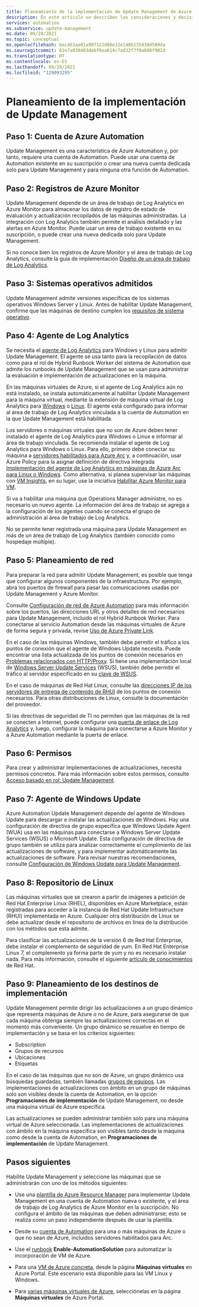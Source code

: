 ```yaml
---
title: Planeamiento de la implementación de Update Management de Azure Automation
description: En este artículo se describen las consideraciones y decisiones que se deben tomar para preparar la implementación de Update Management de Azure Automation.
services: automation
ms.subservice: update-management
ms.date: 09/28/2021
ms.topic: conceptual
ms.openlocfilehash: bac463aa01a997122d86e32e140b135938d589da
ms.sourcegitcommit: 61e7a030463debf6ea614c7ad32f7f0a680f902d
ms.translationtype: HT
ms.contentlocale: es-ES
ms.lasthandoff: 09/28/2021
ms.locfileid: "129093295"
---
```

# <a name="plan-your-update-management-deployment"></a>Planeamiento de la implementación de Update Management

## <a name="step-1---automation-account"></a>Paso 1: Cuenta de Azure Automation

Update Management es una característica de Azure Automation y, por tanto, requiere una cuenta de Automation. Puede usar una cuenta de Automation existente en su suscripción o crear una nueva cuenta dedicada solo para Update Management y para ninguna otra función de Automation.

## <a name="step-2---azure-monitor-logs"></a>Paso 2: Registros de Azure Monitor

Update Management depende de un área de trabajo de Log Analytics en Azure Monitor para almacenar los datos de registro de estado de evaluación y actualización recopilados de las máquinas administradas. La integración con Log Analytics también permite el análisis detallado y las alertas en Azure Monitor. Puede usar un área de trabajo existente en su suscripción, o puede crear una nueva dedicada solo para Update Management.

Si no conoce bien los registros de Azure Monitor y el área de trabajo de Log Analytics, consulte la guía de implementación [Diseño de un área de trabajo de Log Analytics](../../azure-monitor/logs/design-logs-deployment.md). 

## <a name="step-3---supported-operating-systems"></a>Paso 3: Sistemas operativos admitidos

Update Management admite versiones específicas de los sistemas operativos Windows Server y Linux. Antes de habilitar Update Management, confirme que las máquinas de destino cumplen los [requisitos de sistema operativo](operating-system-requirements.md). 

## <a name="step-4---log-analytics-agent"></a>Paso 4: Agente de Log Analytics

Se necesita el [agente de Log Analytics](../../azure-monitor/agents/log-analytics-agent.md) para Windows y Linux para admitir Update Management. El agente se usa tanto para la recopilación de datos como para el rol de Hybrid Runbook Worker del sistema de Automation que admite los runbooks de Update Management que se usan para administrar la evaluación e implementación de actualizaciones en la máquina. 

En las máquinas virtuales de Azure, si el agente de Log Analytics aún no está instalado, se instala automáticamente al habilitar Update Management para la máquina virtual, mediante la extensión de máquina virtual de Log Analytics para [Windows](../../virtual-machines/extensions/oms-windows.md) o [Linux](../../virtual-machines/extensions/oms-linux.md). El agente está configurado para informar al área de trabajo de Log Analytics vinculada a la cuenta de Automation en la que Update Management está habilitada.

Los servidores o máquinas virtuales que no son de Azure deben tener instalado el agente de Log Analytics para Windows o Linux e informar al área de trabajo vinculada. Se recomienda instalar el agente de Log Analytics para Windows o Linux. Para ello, primero debe conectar su máquina a [servidores habilitados para Azure Arc](../../azure-arc/servers/overview.md) y, a continuación, usar Azure Policy para la asignar definición de directiva integrada [Implementación del agente de Log Analytics en máquinas de Azure Arc para Linux o Windows](../../governance/policy/samples/built-in-policies.md#monitoring). Como alternativa, si planea supervisar las máquinas con [VM Insights](../../azure-monitor/vm/vminsights-overview.md), en su lugar, use la iniciativa [Habilitar Azure Monitor para VM](../../governance/policy/samples/built-in-initiatives.md#monitoring).

Si va a habilitar una máquina que Operations Manager administre, no es necesario un nuevo agente. La información del área de trabajo se agrega a la configuración de los agentes cuando se conecta el grupo de administración al área de trabajo de Log Analytics.

No se permite tener registrada una máquina para Update Management en más de un área de trabajo de Log Analytics (también conocido como hospedaje múltiple).

## <a name="step-5---network-planning"></a><a name="ports"></a> Paso 5: Planeamiento de red

Para preparar la red para admitir Update Management, es posible que tenga que configurar algunos componentes de la infraestructura. Por ejemplo, abra los puertos de firewall para pasar las comunicaciones usadas por Update Management y Azure Monitor.

Consulte [Configuración de red de Azure Automation](../automation-network-configuration.md) para más información sobre los puertos, las direcciones URL y otros detalles de red necesarios para Update Management, incluido el rol Hybrid Runbook Worker. Para conectarse al servicio Automation desde las máquinas virtuales de Azure de forma segura y privada, revise [Uso de Azure Private Link](../how-to/private-link-security.md). 

En el caso de las máquinas Windows, también debe permitir el tráfico a los puntos de conexión que el agente de Windows Update necesita. Puede encontrar una lista actualizada de los puntos de conexión necesarios en [Problemas relacionados con HTTP/Proxy](/windows/deployment/update/windows-update-troubleshooting#issues-related-to-httpproxy). Si tiene una implementación local de [Windows Server Update Services](/windows-server/administration/windows-server-update-services/plan/plan-your-wsus-deployment) (WSUS), también debe permitir el tráfico al servidor especificado en su [clave de WSUS](/windows/deployment/update/waas-wu-settings#configuring-automatic-updates-by-editing-the-registry).

En el caso de máquinas de Red Hat Linux, consulte las [direcciones IP de los servidores de entrega de contenido de RHUI](../../virtual-machines/workloads/redhat/redhat-rhui.md#the-ips-for-the-rhui-content-delivery-servers) de los puntos de conexión necesarios. Para otras distribuciones de Linux, consulte la documentación del proveedor.

Si las directivas de seguridad de TI no permiten que las máquinas de la red se conecten a Internet, puede configurar una [puerta de enlace de Log Analytics](../../azure-monitor/agents/gateway.md) y, luego, configurar la máquina para conectarse a Azure Monitor y a Azure Automation mediante la puerta de enlace.

## <a name="step-6---permissions"></a>Paso 6: Permisos

Para crear y administrar implementaciones de actualizaciones, necesita permisos concretos. Para más información sobre estos permisos, consulte [Acceso basado en rol: Update Management](../automation-role-based-access-control.md#update-management-permissions).

## <a name="step-7---windows-update-agent"></a>Paso 7: Agente de Windows Update

Azure Automation Update Management depende del agente de Windows Update para descargar e instalar las actualizaciones de Windows. Hay una configuración de directiva de grupo específica que Windows Update Agent (WUA) usa en las máquinas para conectarse a Windows Server Update Services (WSUS) o Microsoft Update. Esta configuración de directiva de grupo también se utiliza para analizar correctamente el cumplimiento de las actualizaciones de software, y para implementar automáticamente las actualizaciones de software. Para revisar nuestras recomendaciones, consulte [Configuración de Windows Update para Update Management](configure-wuagent.md).

## <a name="step-8---linux-repository"></a>Paso 8: Repositorio de Linux

Las máquinas virtuales que se crearon a partir de imágenes a petición de Red Hat Enterprise Linux (RHEL), disponibles en Azure Marketplace, están registradas para acceder a la instancia de Red Hat Update Infrastructure (RHUI) implementada en Azure. Cualquier otra distribución de Linux se debe actualizar desde el repositorio de archivos en línea de la distribución con los métodos que esta admite.

Para clasificar las actualizaciones de la versión 6 de Red Hat Enterprise, debe instalar el complemento de seguridad de yum. En Red Hat Enterprise Linux 7, el complemento ya forma parte de yum y no es necesario instalar nada. Para más información, consulte el siguiente [artículo de conocimientos](https://access.redhat.com/solutions/10021) de Red Hat.

## <a name="step-9---plan-deployment-targets"></a>Paso 9: Planeamiento de los destinos de implementación

Update Management permite dirigir las actualizaciones a un grupo dinámico que representa máquinas de Azure o no de Azure, para asegurarse de que cada máquina obtenga siempre las actualizaciones correctas en el momento más conveniente. Un grupo dinámico se resuelve en tiempo de implementación y se basa en los criterios siguientes:

* Subscription
* Grupos de recursos
* Ubicaciones
* Etiquetas 

En el caso de las máquinas que no son de Azure, un grupo dinámico usa búsquedas guardadas, también llamadas [grupos de equipos](../../azure-monitor/logs/computer-groups.md). Las implementaciones de actualizaciones con ámbito en un grupo de máquinas solo son visibles desde la cuenta de Automation, en la opción **Programaciones de implementación** de Update Management, no desde una máquina virtual de Azure específica.

Las actualizaciones se pueden administrar también solo para una máquina virtual de Azure seleccionada. Las implementaciones de actualizaciones con ámbito en la máquina específica son visibles tanto desde la máquina como desde la cuenta de Automation, en **Programaciones de implementación** de Update Management. 

## <a name="next-steps"></a>Pasos siguientes

Habilite Update Management y seleccione las máquinas que se administrarán con uno de los métodos siguientes:

- Use una [plantilla de Azure Resource Manager](enable-from-template.md) para implementar Update Management en una cuenta de Automation nueva o existente, y el área de trabajo de Log Analytics de Azure Monitor en la suscripción. No configura el ámbito de las máquinas que deben administrarse; esto se realiza como un paso independiente después de usar la plantilla.

- Desde su [cuenta de Automation](enable-from-automation-account.md) para una o más máquinas de Azure o que no sean de Azure, incluidos servidores habilitados para Arc.

- Use el [runbook](enable-from-runbook.md) **Enable-AutomationSolution** para automatizar la incorporación de VM de Azure.

- Para una [VM de Azure concreta](enable-from-vm.md), desde la página **Máquinas virtuales** en Azure Portal. Este escenario está disponible para las VM Linux y Windows.

- Para [varias máquinas virtuales de Azure](enable-from-portal.md), selecciónelas en la página **Máquinas virtuales** de Azure Portal.